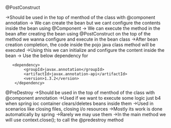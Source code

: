 @PostConstruct

->Should be used in the top of menthod of the class with @component annotation
-> We can create the bean but we cant configure the contents inside the bean using @Component
-> We can execute the method in the bean after creating the bean using @PostConstruct on the 
     top of the method we wanna configure and execute in the bean class
->After bean creation completion, the code inside the pojo java class method will be executed
->Using this we can initialize and configure the content inside the bean
-> Use the below dependency for

       <dependency>
            <groupId>javax.annotation</groupId>
            <artifactId>javax.annotation-api</artifactId>
            <version>1.3.2</version>
        </dependency>

@PreDestroy
->Should be used in the top of menthod of the class with @component annotation
->Used if we want to execute some logic just b4 when spring ioc container clears/deletes beans inside them
->Used in scenarios like closing files, closing i/o resources
->Mostly its work is done automatically by spring
->Rarely we may use them 
->In the main method we will use context.close(); to call the @predestroy method
